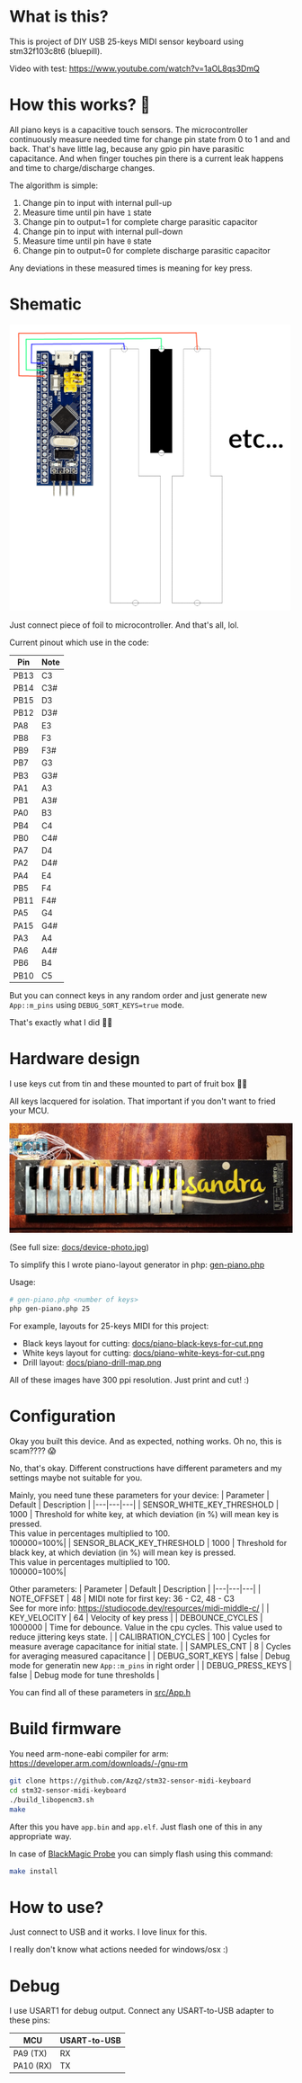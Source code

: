 # What is this?

This is project of DIY USB 25-keys MIDI sensor keyboard using stm32f103c8t6 (bluepill).

Video with test: https://www.youtube.com/watch?v=1aOL8qs3DmQ

# How this works? 🤔

All piano keys is a capacitive touch sensors.
The microcontroller continuously measure needed time for change pin state from 0 to 1 and and back.
That's have little lag, because any gpio pin have parasitic capacitance.
And when finger touches pin there is a current leak happens and time to charge/discharge changes.

The algorithm is simple:
1. Change pin to input with internal pull-up
2. Measure time until pin have `1` state
3. Change pin to output=1 for complete charge parasitic capacitor
4. Change pin to input with internal pull-down
5. Measure time until pin have `0` state
6. Change pin to output=0 for complete discharge parasitic capacitor

Any deviations in these measured times is meaning for key press.

# Shematic

![Schematic](docs/schematic.png)

Just connect piece of foil to microcontroller. And that's all, lol.

Current pinout which use in the code:

|Pin|Note|
|---|---|
|PB13|C3|
|PB14|C3#|
|PB15|D3|
|PB12|D3#|
|PA8|E3|
|PB8|F3|
|PB9|F3#|
|PB7|G3|
|PB3|G3#|
|PA1|A3|
|PB1|A3#|
|PA0|B3|
|PB4|C4|
|PB0|C4#|
|PA7|D4|
|PA2|D4#|
|PA4|E4|
|PB5|F4|
|PB11|F4#|
|PA5|G4|
|PA15|G4#|
|PA3|A4|
|PA6|A4#|
|PB6|B4|
|PB10|C5|

But you can connect keys in any random order and just generate new `App::m_pins` using `DEBUG_SORT_KEYS=true` mode.

That's exactly what I did 🤦‍♂️

# Hardware design

I use keys cut from tin and these mounted to part of fruit box 🤦‍♂️

All keys lacquered for isolation. That important if you don't want to fried your MCU.

![Device photo](docs/device-photo-preview.jpg)

(See full size: [docs/device-photo.jpg](docs/device-photo.jpg))

To simplify this I wrote piano-layout generator in php: [gen-piano.php](gen-piano.php)

Usage:
```bash
# gen-piano.php <number of keys>
php gen-piano.php 25
```

For example, layouts for 25-keys MIDI for this project:
- Black keys layout for cutting: [docs/piano-black-keys-for-cut.png](docs/piano-black-keys-for-cut.png)
- White keys layout for cutting: [docs/piano-white-keys-for-cut.png](docs/piano-white-keys-for-cut.png)
- Drill layout: [docs/piano-drill-map.png](docs/piano-drill-map.png)

All of these images have 300 ppi resolution. Just print and cut! :)

# Configuration

Okay you built this device. And as expected, nothing works. Oh no, this is scam???? 😱

No, that's okay. Different constructions have different parameters and my settings maybe not suitable for you. 

Mainly, you need tune these parameters for your device:
| Parameter | Default | Description |
|---|---|---|
| SENSOR_WHITE_KEY_THRESHOLD | 1000 | Threshold for white key, at which deviation (in %) will mean key is pressed.<br>This value in percentages multiplied to 100.<br>100000=100%|
| SENSOR_BLACK_KEY_THRESHOLD | 1000 | Threshold for black key, at which deviation (in %) will mean key is pressed.<br>This value in percentages multiplied to 100.<br>100000=100%|

Other parameters:
| Parameter | Default | Description |
|---|---|---|
| NOTE_OFFSET | 48 | MIDI note for first key: 36 - C2, 48 - C3<br>See for more info: https://studiocode.dev/resources/midi-middle-c/ |
| KEY_VELOCITY | 64 | Velocity of key press |
| DEBOUNCE_CYCLES | 1000000 | Time for debounce. Value in the cpu cycles. This value used to reduce  jittering keys state. |
| CALIBRATION_CYCLES | 100 | Cycles for measure average capacitance for initial state. |
| SAMPLES_CNT | 8 | Cycles for averaging measured capacitance |
| DEBUG_SORT_KEYS | false | Debug mode for generatin new `App::m_pins` in right order |
| DEBUG_PRESS_KEYS | false | Debug mode for tune thresholds |

You can find all of these parameters in [src/App.h](src/App.h)

# Build firmware

You need arm-none-eabi compiler for arm: https://developer.arm.com/downloads/-/gnu-rm

```bash
git clone https://github.com/Azq2/stm32-sensor-midi-keyboard
cd stm32-sensor-midi-keyboard
./build_libopencm3.sh
make
```

After this you have `app.bin` and `app.elf`. Just flash one of this in any appropriate way.

In case of [BlackMagic Probe](https://github.com/blackmagic-debug/blackmagic) you can simply flash using this command:
```bash
make install
```

# How to use?

Just connect to USB and it works. I love linux for this.

I really don't know what actions needed for windows/osx :)

# Debug

I use USART1 for debug output. Connect any USART-to-USB adapter to these pins:

| MCU | USART-to-USB |
|---|---|
| PA9 (TX) | RX |
| PA10 (RX) | TX |
